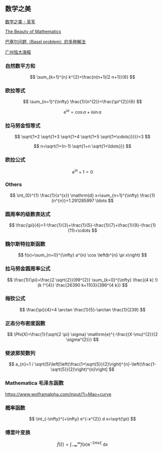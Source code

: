 ## 数学之美

[数学之美 - 吴军](http://www.loftpower.com/File/Down/201503/20150319160109937.pdf)

[The Beauty of Mathematics](https://cloud5.edupage.org/cloud/Beauty-of-Mathematics.pdf?z%3AXUwKkrRudCPkD6rRwCh9dWMFsXDTdxRtZntZ73wSSUiAjJDT0G3QWyRnmUNkOqeK)

[巴塞尔问题（Basel problem）的多种解法](https://www.cnblogs.com/misaka01034/p/BaselProof.html)

[广州恒大海报](https://www.weibo.com/1894798092/Ah8QTrRae)



### 自然数平方和

$$
\sum_{k=1}^{n} k^{2}=\frac{n(n+1)(2 n+1)}{6}
$$



### 欧拉等式

$$
\sum_{n=1}^{\infty} \frac{1}{n^{2}}=\frac{\pi^{2}}{6}
$$



$$
\mathrm{e}^{\mathrm{i}\alpha}=\cos\alpha+\mathrm{i}\sin\alpha
$$


### 拉马努金恒等式

$$
\sqrt{1+2 \sqrt{1+3 \sqrt{1+4 \sqrt{1+5 \sqrt{1+\cdots}}}}}=3
$$


$$
n=\sqrt{1+(n-1) \sqrt{1+n \sqrt{1+\ldots}}}
$$


### 欧拉公式

$$
\mathrm{e}^{\mathrm{i}\pi}+1=0
$$



### Others

$$
\int_{0}^{1} \frac{1}{x^{x}} \mathrm{d} x=\sum_{n=1}^{\infty} \frac{1}{n^{n}}=1.291285997 \ldots
$$



### 圆周率的级数表达式

$$
\frac{\pi}{4}=1-\frac{1}{3}+\frac{1}{5}-\frac{1}{7}+\frac{1}{9}-\frac{1}{11}+\cdots
$$



### 魏尔斯特拉斯函数

$$
f(x)=\sum_{n=0}^{\infty} a^{n} \cos \left(b^{n} \pi x\right)
$$



### 拉马努金圆周率公式

$$
\frac{1}{\pi}=\frac{2 \sqrt{2}}{99^{2}} \sum_{k=0}^{\infty} \frac{(4 k) !}{k !^{4}} \frac{26390 k+1103}{396^{4 k}}
$$



### 梅钦公式

$$
\frac{\pi}{4}=4 \arctan \frac{1}{5}-\arctan \frac{1}{239}
$$



### 正态分布密度函数

$$
\Phi(X)=\frac{1}{\sqrt{2 \pi} \sigma} \mathrm{e}^{-\frac{(X-\mu)^{2}}{2 \sigma^{2}}}
$$

### 斐波那契数列

$$
a_{n}=1 / \sqrt{5}\left[\left(\frac{1+\sqrt{5}}{2}\right)^{n}-\left(\frac{1-\sqrt{5}}{2}\right)^{n}\right]
$$

### Mathematica 毛泽东函数

https://www.wolframalpha.com/input/?i=Mao+curve





### 概率函数

$$
\int_{-\infty}^{+\infty} e^{-x^{2}} d x=\sqrt{\pi}
$$

### 傅里叶变换

$$
\hat{f}(\xi)=\int_{-\infty}^{\infty} f(x) \mathrm{e}^{-2 \pi i x \xi}\ \mathrm{d} x
$$

